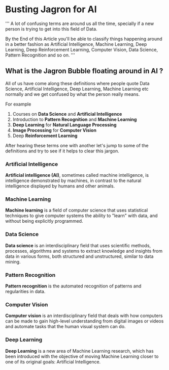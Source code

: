 # Busting Jagron for AI
'''
A lot of confusing terms are around us all the time, specially if a new person is trying to get into this field of Data.

By the End of this Article you'll be able to classify things happening around in a better fashion as Artificial Intelligence, Machine Learning, Deep Learning, Deep Reinforcement Learning, Computer Vision, Data Science, Pattern Recognition and so on.
'''

## What is the Jagron Bubble floating around in AI ?

All of us have come along these definitions where people quote Data Science, Artificial Intelligence, Deep Learning, Machine Learning etc normally and we get confused by what the person really means.

For example
  1. Courses on **Data Science** and **Artificial Intelligence**
  2. Introduction to **Pattern Recognition** and **Machine Learning**
  3. **Deep Learning** for **Natural Language Processing**
  4. **Image Processing** for **Computer Vision**
  5. Deep **Reinforcement Learning**
  
  
After hearing these terms one with another let's jump to some of the definitions and try to see if it helps to clear this jargon.

### Artificial Intelligence

**Artificial intelligence (AI)**, sometimes called machine intelligence, is intelligence demonstrated by machines, in contrast to the natural intelligence displayed by humans and other animals.


### Machine Learning

**Machine learning** is a field of computer science that uses statistical techniques to give computer systems the ability to "learn" with data, and without being explicitly programmed.


### Data Science

**Data science** is an interdisciplinary field that uses scientific methods, processes, algorithms and systems to extract knowledge and insights from data in various forms, both structured and unstructured,  similar to data mining.


### Pattern Recognition

**Pattern recognition** is the automated recognition of patterns and regularities in data.


### Computer Vision

**Computer vision** is an interdisciplinary field that deals with how computers can be made to gain high-level understanding from digital images or videos and automate tasks that the human visual system can do.


### Deep Learning

**Deep Learning** is a new area of Machine Learning research, which has been introduced with the objective of moving Machine Learning closer to one of its original goals: Artificial Intelligence.
